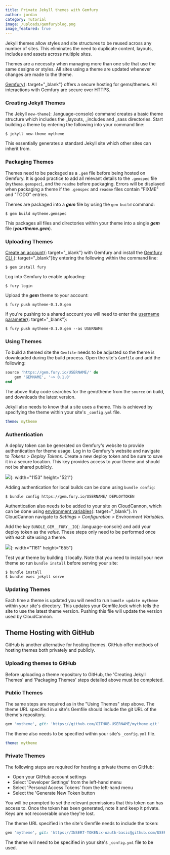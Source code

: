 ```yaml
---
title: Private Jekyll themes with Gemfury
author: jordan
category: Tutorial
image: /uploads/gemfuryblog.png
image_featured: true
---
```


Jekyll themes allow styles and site structures to be reused across any number of sites. This eliminates the need to duplicate content, layouts, includes and assets across multiple sites.

Themes are a necessity when managing more than one site that use the same designs or styles. All sites using a theme are updated whenever changes are made to the theme.

[Gemfury](https://gemfury.com/){: target="_blank"} offers a secure hosting for gems/themes. All interactions with Gemfury are secure over HTTPS.

### Creating Jekyll Themes

The Jekyll&nbsp;`new-theme`{: .language-console} command creates a basic theme structure which includes the \_layouts, \_includes and \_sass directories. Start building a theme by entering the following into your command line:

```shell
$ jekyll new-theme mytheme
```

This essentially generates a standard Jekyll site which other sites can inherit from.

### Packaging Themes

Themes need to be packaged as a `.gem` file before being hosted on Gemfury. It is good practice to add all relevant details to the `.gemspec` file (`mytheme.gemspec`), and the `readme` before packaging. Errors will be displayed when packaging a theme if the `.gemspec` and `readme` files contain "FIXME" and "TODO" entries.

Themes are packaged into a ***gem*** file by using the `gem build` command:

```shell
$ gem build mytheme.gemspec
```

This packages all files and directories within your theme into a single ***gem*** file (***yourtheme.gem***).

### Uploading Themes

[Create an account](https://manage.fury.io/users/sign_up){: target="_blank"} with Gemfury and install the [Gemfury CLI ](https://gemfury.com/help/gemfury-cli){: target="_blank"}by entering the following within the command line:

```shell
$ gem install fury
```

Log into Gemfury to enable uploading:

```shell
$ fury login
```

Upload the ***gem*** theme to your account:

```shell
$ fury push mytheme-0.1.0.gem
```

If you're pushing to a shared account you will need to enter the [username parameter](https://gemfury.com/help/gemfury-cli#uploading-packages){: target="_blank"}\:

```shell
$ fury push mytheme-0.1.0.gem --as USERNAME
```

### Using Themes

To build a themed site the `Gemfile` needs to be adjusted so the theme is downloaded during the build process. Open the site's `Gemfile` and add the following:

```ruby
source 'https://gem.fury.io/USERNAME/' do
    gem 'GEMNAME', '~> 0.1.0'
end
```

The above Ruby code searches for the gem/theme from the `source` on build, and downloads the latest version.

Jekyll also needs to know that a site uses a theme. This is achieved by specifying the theme within your site's `_config.yml` file.

```yaml
theme: mytheme
```

### Authentication

A deploy token can be generated on Gemfury's website to provide authentication for theme usage. Log in to Gemfury's website and navigate to *Tokens &gt; Deploy Tokens*. Create a new deploy token and be sure to save it in a secure location. This key provides access to your theme and should not be shared publicly.

![](/images/blog/screen-shot-2019-05-27-at-2-04-02-pm.png){: width="1153" height="521"}

Adding authentication for local builds can be done using `bundle config`\:

```shell
$ bundle config https://gem.fury.io/USERNAME/ DEPLOYTOKEN
```

Authentication also needs to be added to your site on CloudCannon, which can be done using [environment variables](https://docs.cloudcannon.com/builds/configuration/?h=environment%20variables){: target="_blank"}. In CloudCannon navigate to *Settings &gt; Configuration &gt; Environment Variables.*

Add the *key* `BUNDLE_GEM__FURY__IO`{: .language-console} and add your deploy token as the *value*. These steps only need to be performed once with each site using a theme.

![](/images/blog/screen-shot-2019-05-27-at-1-46-15-pm.png){: width="1161" height="655"}

Test your theme by building it locally. Note that you need to install your new theme so run `bundle install` before serving your site:

```shell
$ bundle install
$ bundle exec jekyll serve
```

### Updating Themes

Each time a theme is updated you will need to run `bundle update mytheme` within your site's directory. This updates your Gemfile.lock which tells the site to use the latest theme version. Pushing this file will update the version used by CloudCannon.

## Theme Hosting with GitHub

GitHub is another alternative for hosting themes. GitHub offer methods of hosting themes both privately and publicly.

### Uploading themes to GitHub

Before uploading a theme repository to GitHub, the 'Creating Jekyll Themes' and 'Packaging Themes' steps detailed above must be completed.

### Public Themes

The same steps are required as in the "Using Themes" step above. The theme URL specified in a site's Gemfile should include the git URL of the theme's repository.

```ruby
gem 'mytheme', git: 'https://github.com/GITHUB-USERNAME/mytheme.git'
```

The theme also needs to be specified within your site's `_config.yml` file.

```yaml
theme: mytheme
```

### Private Themes

The following steps are required for hosting a private theme on GitHub:

* Open your GitHub account settings
* Select 'Developer Settings' from the left-hand menu
* Select 'Personal Access Tokens' from the left-hand menu
* Select the 'Generate New Token button

You will be prompted to set the relevant permissions that this token can has access to. Once the token has been generated, note it and keep it private. Keys are not recoverable once they're lost.

The theme URL specified in the site's Gemfile needs to include the token:

```ruby
gem 'mytheme', git: 'https://INSERT-TOKEN:x-oauth-basic@github.com/USERNAME/mytheme.git'
```

The theme will need to be specified in your site's `_config.yml` file to be used.